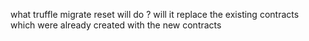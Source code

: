 what truffle migrate reset will do ?  will it replace the existing contracts which were already created with the new contracts 

